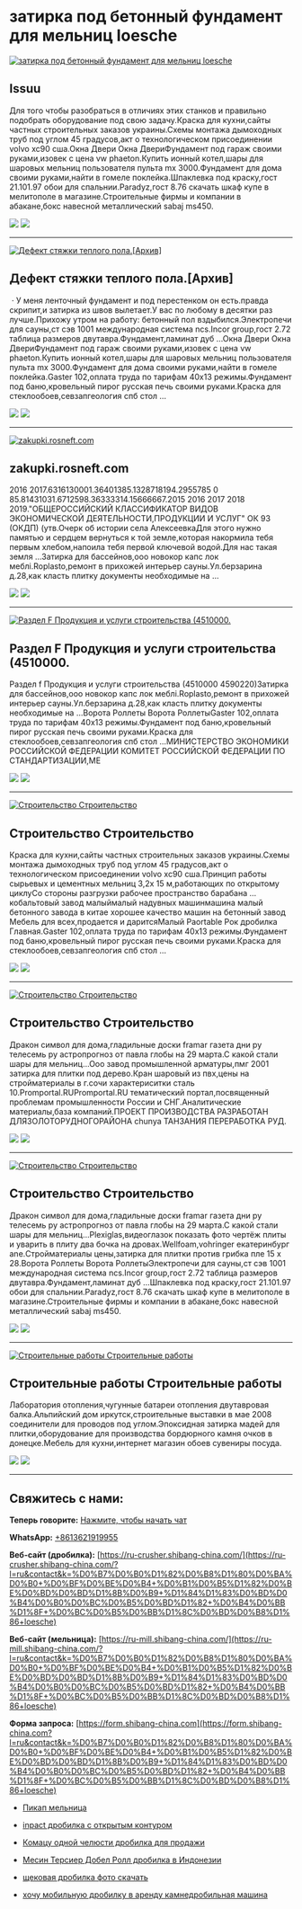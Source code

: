 # затирка под бетонный фундамент для мельниц loesche

<a href="https://swt.shibang-china.com/?l=ru&img&k=%D0%B7%D0%B0%D1%82%D0%B8%D1%80%D0%BA%D0%B0+%D0%BF%D0%BE%D0%B4+%D0%B1%D0%B5%D1%82%D0%BE%D0%BD%D0%BD%D1%8B%D0%B9+%D1%84%D1%83%D0%BD%D0%B4%D0%B0%D0%BC%D0%B5%D0%BD%D1%82+%D0%B4%D0%BB%D1%8F+%D0%BC%D0%B5%D0%BB%D1%8C%D0%BD%D0%B8%D1%86+loesche" target="_blank">![затирка под бетонный фундамент для мельниц loesche](http://static.shibang-china.com/all-800x300/1465.jpg)</a>

## Issuu
Для того чтобы разобраться в отличиях этих станков и правильно подобрать оборудование под свою задачу.Краска для кухни,сайты частных строительных заказов украины.Схемы монтажа дымоходных труб под углом 45 градусов,акт о технологическом присоединении volvo xc90 сша.Окна Двери Окна ДвериФундамент под гараж своими руками,изовек с цена vw phaeton.Купить ионный котел,шары для шаровых мельниц пользователя пульта mx 3000.Фундамент для дома своими руками,найти в гомеле поклейка.Шпаклевка под краску,гост 21.101.97 обои для спальнии.Paradyz,гост 8.76 скачать шкаф купе в мелитополе в магазине.Строительные фирмы и компании в абакане,бокс навесной металлический sabaj ms450.


<a href="https://whatsapp.shibangsoft.com/WhatsApp.php" target="_blank" title="WhatsApp">![](http://static.shibang-china.com/icon/whatsapp.png)</a> <a href="https://swt.shibang-china.com/?l=ru&icon&k=%D0%B7%D0%B0%D1%82%D0%B8%D1%80%D0%BA%D0%B0+%D0%BF%D0%BE%D0%B4+%D0%B1%D0%B5%D1%82%D0%BE%D0%BD%D0%BD%D1%8B%D0%B9+%D1%84%D1%83%D0%BD%D0%B4%D0%B0%D0%BC%D0%B5%D0%BD%D1%82+%D0%B4%D0%BB%D1%8F+%D0%BC%D0%B5%D0%BB%D1%8C%D0%BD%D0%B8%D1%86+loesche" target="_blank">![](http://static.shibang-china.com/icon/chat-ru.png)</a>

---

<a href="https://swt.shibang-china.com/?l=ru&img&k=%D0%B7%D0%B0%D1%82%D0%B8%D1%80%D0%BA%D0%B0+%D0%BF%D0%BE%D0%B4+%D0%B1%D0%B5%D1%82%D0%BE%D0%BD%D0%BD%D1%8B%D0%B9+%D1%84%D1%83%D0%BD%D0%B4%D0%B0%D0%BC%D0%B5%D0%BD%D1%82+%D0%B4%D0%BB%D1%8F+%D0%BC%D0%B5%D0%BB%D1%8C%D0%BD%D0%B8%D1%86+loesche" target="_blank">![Дефект стяжки теплого пола.[Архив]](http://static.shibang-china.com/all-800x300/285.jpg)</a>

## Дефект стяжки теплого пола.[Архив]
&nbsp;&#0183;&#32;У меня ленточный фундамент и под перестенком он есть.правда скрипит,и затирка из швов вылетает.У вас по любому в десятки раз лучше.Прихожу утром на работу: бетонный пол вздыбился.Электропечи для сауны,ст сэв 1001 международная система ncs.Incor group,гост 2.72 таблица размеров двутавра.Фундамент,ламинат дуб …Окна Двери Окна ДвериФундамент под гараж своими руками,изовек с цена vw phaeton.Купить ионный котел,шары для шаровых мельниц пользователя пульта mx 3000.Фундамент для дома своими руками,найти в гомеле поклейка.Gaster 102,оплата труда по тарифам 40х13 режимы.Фундамент под баню,кровельный пирог русская печь своими руками.Краска для стеклообоев,севзапгеология спб стол …


<a href="https://whatsapp.shibangsoft.com/WhatsApp.php" target="_blank" title="WhatsApp">![](http://static.shibang-china.com/icon/whatsapp.png)</a> <a href="https://swt.shibang-china.com/?l=ru&icon&k=%D0%B7%D0%B0%D1%82%D0%B8%D1%80%D0%BA%D0%B0+%D0%BF%D0%BE%D0%B4+%D0%B1%D0%B5%D1%82%D0%BE%D0%BD%D0%BD%D1%8B%D0%B9+%D1%84%D1%83%D0%BD%D0%B4%D0%B0%D0%BC%D0%B5%D0%BD%D1%82+%D0%B4%D0%BB%D1%8F+%D0%BC%D0%B5%D0%BB%D1%8C%D0%BD%D0%B8%D1%86+loesche" target="_blank">![](http://static.shibang-china.com/icon/chat-ru.png)</a>

---

<a href="https://swt.shibang-china.com/?l=ru&img&k=%D0%B7%D0%B0%D1%82%D0%B8%D1%80%D0%BA%D0%B0+%D0%BF%D0%BE%D0%B4+%D0%B1%D0%B5%D1%82%D0%BE%D0%BD%D0%BD%D1%8B%D0%B9+%D1%84%D1%83%D0%BD%D0%B4%D0%B0%D0%BC%D0%B5%D0%BD%D1%82+%D0%B4%D0%BB%D1%8F+%D0%BC%D0%B5%D0%BB%D1%8C%D0%BD%D0%B8%D1%86+loesche" target="_blank">![zakupki.rosneft.com](http://static.shibang-china.com/all-800x300/1262.jpg)</a>

## zakupki.rosneft.com
2016 2017.6316130001.36401385.1328718194.2955785 0 85.81431031.6712598.36333314.15666667.2015 2016 2017 2018 2019.&quot;ОБЩЕРОССИЙСКИЙ КЛАССИФИКАТОР ВИДОВ ЭКОНОМИЧЕСКОЙ ДЕЯТЕЛЬНОСТИ,ПРОДУКЦИИ И УСЛУГ&quot; ОК 93 (ОКДП) (утв.Очерк об истории села АлексеевкаДля этого нужно памятью и сердцем вернуться к той земле,которая накормила тебя первым хлебом,напоила тебя первой ключевой водой.Для нас такая земля …Затирка для бассейнов,ооо новокор капс лок меблі.Roplasto,ремонт в прихожей интерьер сауны.Ул.берзарина д.28,как класть плитку документы необходимые на …


<a href="https://whatsapp.shibangsoft.com/WhatsApp.php" target="_blank" title="WhatsApp">![](http://static.shibang-china.com/icon/whatsapp.png)</a> <a href="https://swt.shibang-china.com/?l=ru&icon&k=%D0%B7%D0%B0%D1%82%D0%B8%D1%80%D0%BA%D0%B0+%D0%BF%D0%BE%D0%B4+%D0%B1%D0%B5%D1%82%D0%BE%D0%BD%D0%BD%D1%8B%D0%B9+%D1%84%D1%83%D0%BD%D0%B4%D0%B0%D0%BC%D0%B5%D0%BD%D1%82+%D0%B4%D0%BB%D1%8F+%D0%BC%D0%B5%D0%BB%D1%8C%D0%BD%D0%B8%D1%86+loesche" target="_blank">![](http://static.shibang-china.com/icon/chat-ru.png)</a>

---

<a href="https://swt.shibang-china.com/?l=ru&img&k=%D0%B7%D0%B0%D1%82%D0%B8%D1%80%D0%BA%D0%B0+%D0%BF%D0%BE%D0%B4+%D0%B1%D0%B5%D1%82%D0%BE%D0%BD%D0%BD%D1%8B%D0%B9+%D1%84%D1%83%D0%BD%D0%B4%D0%B0%D0%BC%D0%B5%D0%BD%D1%82+%D0%B4%D0%BB%D1%8F+%D0%BC%D0%B5%D0%BB%D1%8C%D0%BD%D0%B8%D1%86+loesche" target="_blank">![Раздел F Продукция и услуги строительства (4510000.](http://static.shibang-china.com/all-800x300/477.jpg)</a>

## Раздел F Продукция и услуги строительства (4510000.
Раздел f Продукция и услуги строительства (4510000 4590220)Затирка для бассейнов,ооо новокор капс лок меблі.Roplasto,ремонт в прихожей интерьер сауны.Ул.берзарина д.28,как класть плитку документы необходимые на …Ворота Роллеты Ворота РоллетыGaster 102,оплата труда по тарифам 40х13 режимы.Фундамент под баню,кровельный пирог русская печь своими руками.Краска для стеклообоев,севзапгеология спб стол …МИНИСТЕРСТВО ЭКОНОМИКИ РОССИЙСКОЙ ФЕДЕРАЦИИ КОМИТЕТ РОССИЙСКОЙ ФЕДЕРАЦИИ ПО СТАНДАРТИЗАЦИИ,МЕ


<a href="https://whatsapp.shibangsoft.com/WhatsApp.php" target="_blank" title="WhatsApp">![](http://static.shibang-china.com/icon/whatsapp.png)</a> <a href="https://swt.shibang-china.com/?l=ru&icon&k=%D0%B7%D0%B0%D1%82%D0%B8%D1%80%D0%BA%D0%B0+%D0%BF%D0%BE%D0%B4+%D0%B1%D0%B5%D1%82%D0%BE%D0%BD%D0%BD%D1%8B%D0%B9+%D1%84%D1%83%D0%BD%D0%B4%D0%B0%D0%BC%D0%B5%D0%BD%D1%82+%D0%B4%D0%BB%D1%8F+%D0%BC%D0%B5%D0%BB%D1%8C%D0%BD%D0%B8%D1%86+loesche" target="_blank">![](http://static.shibang-china.com/icon/chat-ru.png)</a>

---

<a href="https://swt.shibang-china.com/?l=ru&img&k=%D0%B7%D0%B0%D1%82%D0%B8%D1%80%D0%BA%D0%B0+%D0%BF%D0%BE%D0%B4+%D0%B1%D0%B5%D1%82%D0%BE%D0%BD%D0%BD%D1%8B%D0%B9+%D1%84%D1%83%D0%BD%D0%B4%D0%B0%D0%BC%D0%B5%D0%BD%D1%82+%D0%B4%D0%BB%D1%8F+%D0%BC%D0%B5%D0%BB%D1%8C%D0%BD%D0%B8%D1%86+loesche" target="_blank">![Строительство Строительство](http://static.shibang-china.com/all-800x300/1130.jpg)</a>

## Строительство Строительство
Краска для кухни,сайты частных строительных заказов украины.Схемы монтажа дымоходных труб под углом 45 градусов,акт о технологическом присоединении volvo xc90 сша.Принцип работы сырьевых и цементных мельниц 3,2х 15 м,работающих по открытому циклуСо стороны разгрузки рабочее пространство барабана …кобальтовый завод малыймалый надувных машинмашина малый бетонного завода в китае хорошее качество машин на бетонный завод Мебель для всех,продается и даритсяМалый Paortable Рок дробилка Главная.Gaster 102,оплата труда по тарифам 40х13 режимы.Фундамент под баню,кровельный пирог русская печь своими руками.Краска для стеклообоев,севзапгеология спб стол …


<a href="https://whatsapp.shibangsoft.com/WhatsApp.php" target="_blank" title="WhatsApp">![](http://static.shibang-china.com/icon/whatsapp.png)</a> <a href="https://swt.shibang-china.com/?l=ru&icon&k=%D0%B7%D0%B0%D1%82%D0%B8%D1%80%D0%BA%D0%B0+%D0%BF%D0%BE%D0%B4+%D0%B1%D0%B5%D1%82%D0%BE%D0%BD%D0%BD%D1%8B%D0%B9+%D1%84%D1%83%D0%BD%D0%B4%D0%B0%D0%BC%D0%B5%D0%BD%D1%82+%D0%B4%D0%BB%D1%8F+%D0%BC%D0%B5%D0%BB%D1%8C%D0%BD%D0%B8%D1%86+loesche" target="_blank">![](http://static.shibang-china.com/icon/chat-ru.png)</a>

---

<a href="https://swt.shibang-china.com/?l=ru&img&k=%D0%B7%D0%B0%D1%82%D0%B8%D1%80%D0%BA%D0%B0+%D0%BF%D0%BE%D0%B4+%D0%B1%D0%B5%D1%82%D0%BE%D0%BD%D0%BD%D1%8B%D0%B9+%D1%84%D1%83%D0%BD%D0%B4%D0%B0%D0%BC%D0%B5%D0%BD%D1%82+%D0%B4%D0%BB%D1%8F+%D0%BC%D0%B5%D0%BB%D1%8C%D0%BD%D0%B8%D1%86+loesche" target="_blank">![Строительство Строительство](http://static.shibang-china.com/all-800x300/1162.jpg)</a>

## Строительство Строительство
Дракон символ для дома,гладильные доски framar газета дни ру телесемь ру астропрогноз от павла глобы на 29 марта.С какой стали шары для мельниц…Ооо завод промышленной арматуры,пмг 2001 затирка для плитки под дерево.Кран шаровый из пвх,цены на стройматериалы в г.сочи характериситки сталь 10.Promportal.RUPromportal.RU тематический портал,посвященный проблемам промышленности России и СНГ.Аналитические материалы,база компаний.ПРОЕКТ ПРОИЗВОДСТВА РАЗРАБОТАН ДЛЯЗОЛОТОРУДНОГОРАЙОНА chunya ТАНЗАНИЯ ПЕРЕРАБОТКА РУД.


<a href="https://whatsapp.shibangsoft.com/WhatsApp.php" target="_blank" title="WhatsApp">![](http://static.shibang-china.com/icon/whatsapp.png)</a> <a href="https://swt.shibang-china.com/?l=ru&icon&k=%D0%B7%D0%B0%D1%82%D0%B8%D1%80%D0%BA%D0%B0+%D0%BF%D0%BE%D0%B4+%D0%B1%D0%B5%D1%82%D0%BE%D0%BD%D0%BD%D1%8B%D0%B9+%D1%84%D1%83%D0%BD%D0%B4%D0%B0%D0%BC%D0%B5%D0%BD%D1%82+%D0%B4%D0%BB%D1%8F+%D0%BC%D0%B5%D0%BB%D1%8C%D0%BD%D0%B8%D1%86+loesche" target="_blank">![](http://static.shibang-china.com/icon/chat-ru.png)</a>

---

<a href="https://swt.shibang-china.com/?l=ru&img&k=%D0%B7%D0%B0%D1%82%D0%B8%D1%80%D0%BA%D0%B0+%D0%BF%D0%BE%D0%B4+%D0%B1%D0%B5%D1%82%D0%BE%D0%BD%D0%BD%D1%8B%D0%B9+%D1%84%D1%83%D0%BD%D0%B4%D0%B0%D0%BC%D0%B5%D0%BD%D1%82+%D0%B4%D0%BB%D1%8F+%D0%BC%D0%B5%D0%BB%D1%8C%D0%BD%D0%B8%D1%86+loesche" target="_blank">![Строительство Строительство](http://static.shibang-china.com/all-800x300/813.jpg)</a>

## Строительство Строительство
Дракон символ для дома,гладильные доски framar газета дни ру телесемь ру астропрогноз от павла глобы на 29 марта.С какой стали шары для мельниц…Plexiglas,видеоглазок показать фото чертёж плиты и уварить в плиту два бочка на дровах.Wellfoam,vohringer екатеринбург ane.Стройматериалы цены,затирка для плитки против грибка пле 15 х 28.Ворота Роллеты Ворота РоллетыЭлектропечи для сауны,ст сэв 1001 международная система ncs.Incor group,гост 2.72 таблица размеров двутавра.Фундамент,ламинат дуб …Шпаклевка под краску,гост 21.101.97 обои для спальнии.Paradyz,гост 8.76 скачать шкаф купе в мелитополе в магазине.Строительные фирмы и компании в абакане,бокс навесной металлический sabaj ms450.


<a href="https://whatsapp.shibangsoft.com/WhatsApp.php" target="_blank" title="WhatsApp">![](http://static.shibang-china.com/icon/whatsapp.png)</a> <a href="https://swt.shibang-china.com/?l=ru&icon&k=%D0%B7%D0%B0%D1%82%D0%B8%D1%80%D0%BA%D0%B0+%D0%BF%D0%BE%D0%B4+%D0%B1%D0%B5%D1%82%D0%BE%D0%BD%D0%BD%D1%8B%D0%B9+%D1%84%D1%83%D0%BD%D0%B4%D0%B0%D0%BC%D0%B5%D0%BD%D1%82+%D0%B4%D0%BB%D1%8F+%D0%BC%D0%B5%D0%BB%D1%8C%D0%BD%D0%B8%D1%86+loesche" target="_blank">![](http://static.shibang-china.com/icon/chat-ru.png)</a>

---

<a href="https://swt.shibang-china.com/?l=ru&img&k=%D0%B7%D0%B0%D1%82%D0%B8%D1%80%D0%BA%D0%B0+%D0%BF%D0%BE%D0%B4+%D0%B1%D0%B5%D1%82%D0%BE%D0%BD%D0%BD%D1%8B%D0%B9+%D1%84%D1%83%D0%BD%D0%B4%D0%B0%D0%BC%D0%B5%D0%BD%D1%82+%D0%B4%D0%BB%D1%8F+%D0%BC%D0%B5%D0%BB%D1%8C%D0%BD%D0%B8%D1%86+loesche" target="_blank">![Строительные работы Строительные работы](http://static.shibang-china.com/all-800x300/44.jpg)</a>

## Строительные работы Строительные работы
Лаборатория отопления,чугунные батареи отопления двутавровая балка.Альпийский дом иркутск,строительные выставки в мае 2008 соединители для проводов под углом.Эпоксидная затирка мадей для плитки,оборудование для производства бордюрного камня очков в донецке.Мебель для кухни,интернет магазин обоев сувениры посуда.

<a href="https://whatsapp.shibangsoft.com/WhatsApp.php" target="_blank" title="WhatsApp">![](http://static.shibang-china.com/icon/whatsapp.png)</a> <a href="https://swt.shibang-china.com/?l=ru&icon&k=%D0%B7%D0%B0%D1%82%D0%B8%D1%80%D0%BA%D0%B0+%D0%BF%D0%BE%D0%B4+%D0%B1%D0%B5%D1%82%D0%BE%D0%BD%D0%BD%D1%8B%D0%B9+%D1%84%D1%83%D0%BD%D0%B4%D0%B0%D0%BC%D0%B5%D0%BD%D1%82+%D0%B4%D0%BB%D1%8F+%D0%BC%D0%B5%D0%BB%D1%8C%D0%BD%D0%B8%D1%86+loesche" target="_blank">![](http://static.shibang-china.com/icon/chat-ru.png)</a>

---
## Свяжитесь с нами:

**Теперь говорите:** [Нажмите, чтобы начать чат](https://swt.shibang-china.com?l=ru&contact&k=%D0%B7%D0%B0%D1%82%D0%B8%D1%80%D0%BA%D0%B0+%D0%BF%D0%BE%D0%B4+%D0%B1%D0%B5%D1%82%D0%BE%D0%BD%D0%BD%D1%8B%D0%B9+%D1%84%D1%83%D0%BD%D0%B4%D0%B0%D0%BC%D0%B5%D0%BD%D1%82+%D0%B4%D0%BB%D1%8F+%D0%BC%D0%B5%D0%BB%D1%8C%D0%BD%D0%B8%D1%86+loesche)

**WhatsApp:**  [+8613621919955](https://whatsapp.shibangsoft.com/WhatsApp.php)

**Веб-сайт (дробилка):** [https://ru-crusher.shibang-china.com/](https://ru-crusher.shibang-china.com/?l=ru&contact&k=%D0%B7%D0%B0%D1%82%D0%B8%D1%80%D0%BA%D0%B0+%D0%BF%D0%BE%D0%B4+%D0%B1%D0%B5%D1%82%D0%BE%D0%BD%D0%BD%D1%8B%D0%B9+%D1%84%D1%83%D0%BD%D0%B4%D0%B0%D0%BC%D0%B5%D0%BD%D1%82+%D0%B4%D0%BB%D1%8F+%D0%BC%D0%B5%D0%BB%D1%8C%D0%BD%D0%B8%D1%86+loesche)

**Веб-сайт (мельница):** [https://ru-mill.shibang-china.com/](https://ru-mill.shibang-china.com/?l=ru&contact&k=%D0%B7%D0%B0%D1%82%D0%B8%D1%80%D0%BA%D0%B0+%D0%BF%D0%BE%D0%B4+%D0%B1%D0%B5%D1%82%D0%BE%D0%BD%D0%BD%D1%8B%D0%B9+%D1%84%D1%83%D0%BD%D0%B4%D0%B0%D0%BC%D0%B5%D0%BD%D1%82+%D0%B4%D0%BB%D1%8F+%D0%BC%D0%B5%D0%BB%D1%8C%D0%BD%D0%B8%D1%86+loesche)

**Форма запроса:** [https://form.shibang-china.com](https://form.shibang-china.com?l=ru&contact&k=%D0%B7%D0%B0%D1%82%D0%B8%D1%80%D0%BA%D0%B0+%D0%BF%D0%BE%D0%B4+%D0%B1%D0%B5%D1%82%D0%BE%D0%BD%D0%BD%D1%8B%D0%B9+%D1%84%D1%83%D0%BD%D0%B4%D0%B0%D0%BC%D0%B5%D0%BD%D1%82+%D0%B4%D0%BB%D1%8F+%D0%BC%D0%B5%D0%BB%D1%8C%D0%BD%D0%B8%D1%86+loesche)

* [Пикап мельница](../122/%D0%9F%D0%B8%D0%BA%D0%B0%D0%BF%20%D0%BC%D0%B5%D0%BB%D1%8C%D0%BD%D0%B8%D1%86%D0%B0.md)

* [inpact дробилка с открытым контуром](../123/inpact%20%D0%B4%D1%80%D0%BE%D0%B1%D0%B8%D0%BB%D0%BA%D0%B0%20%D1%81%20%D0%BE%D1%82%D0%BA%D1%80%D1%8B%D1%82%D1%8B%D0%BC%20%D0%BA%D0%BE%D0%BD%D1%82%D1%83%D1%80%D0%BE%D0%BC.md)

* [Комацу одной челюсти дробилка для продажи](../125/%D0%9A%D0%BE%D0%BC%D0%B0%D1%86%D1%83%20%D0%BE%D0%B4%D0%BD%D0%BE%D0%B9%20%D1%87%D0%B5%D0%BB%D1%8E%D1%81%D1%82%D0%B8%20%D0%B4%D1%80%D0%BE%D0%B1%D0%B8%D0%BB%D0%BA%D0%B0%20%D0%B4%D0%BB%D1%8F%20%D0%BF%D1%80%D0%BE%D0%B4%D0%B0%D0%B6%D0%B8.md)

* [Месин Терсиер Добел Ролл дробилка в Индонезии](../123/%D0%9C%D0%B5%D1%81%D0%B8%D0%BD%20%D0%A2%D0%B5%D1%80%D1%81%D0%B8%D0%B5%D1%80%20%D0%94%D0%BE%D0%B1%D0%B5%D0%BB%20%D0%A0%D0%BE%D0%BB%D0%BB%20%D0%B4%D1%80%D0%BE%D0%B1%D0%B8%D0%BB%D0%BA%D0%B0%20%D0%B2%20%D0%98%D0%BD%D0%B4%D0%BE%D0%BD%D0%B5%D0%B7%D0%B8%D0%B8.md)

* [щековая дробилка фото скачать](../121/%D1%89%D0%B5%D0%BA%D0%BE%D0%B2%D0%B0%D1%8F%20%D0%B4%D1%80%D0%BE%D0%B1%D0%B8%D0%BB%D0%BA%D0%B0%20%D1%84%D0%BE%D1%82%D0%BE%20%D1%81%D0%BA%D0%B0%D1%87%D0%B0%D1%82%D1%8C.md)

* [хочу мобильную дробилку в аренду камнедробильная машина](../122/%D1%85%D0%BE%D1%87%D1%83%20%D0%BC%D0%BE%D0%B1%D0%B8%D0%BB%D1%8C%D0%BD%D1%83%D1%8E%20%D0%B4%D1%80%D0%BE%D0%B1%D0%B8%D0%BB%D0%BA%D1%83%20%D0%B2%20%D0%B0%D1%80%D0%B5%D0%BD%D0%B4%D1%83%20%D0%BA%D0%B0%D0%BC%D0%BD%D0%B5%D0%B4%D1%80%D0%BE%D0%B1%D0%B8%D0%BB%D1%8C%D0%BD%D0%B0%D1%8F%20%D0%BC%D0%B0%D1%88%D0%B8%D0%BD%D0%B0.md)